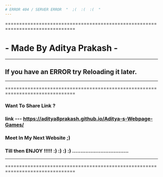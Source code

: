 ```yaml
---
# ERROR 404 / SERVER ERROR  "  ;(  :(  :(  "
---
```

===============================================================================
#                     - Made By Aditya Prakash -
---
##              If you have an ERROR try Reloading it later.
---
===============================================================================
### Want To Share Link ?
### link --- https://aditya8prakash.github.io/Aditya-s-Webpage-Games/

### Meet In My Next Website ;)
### Till then ENJOY !!!!! :) :) :) :) ..................................
---
===============================================================================
